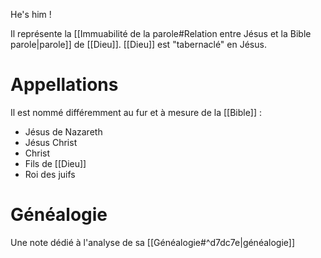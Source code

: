 He's him !

Il représente la [[Immuabilité de la parole#Relation entre Jésus et la Bible parole|parole]] de [[Dieu]].
[[Dieu]] est "tabernaclé" en Jésus.
# Appellations
Il est nommé différemment au fur et à mesure de la [[Bible]] :
- Jésus de Nazareth
- Jésus Christ
- Christ
- Fils de [[Dieu]]
- Roi des juifs
# Généalogie
Une note dédié à l'analyse de sa [[Généalogie#^d7dc7e|généalogie]]